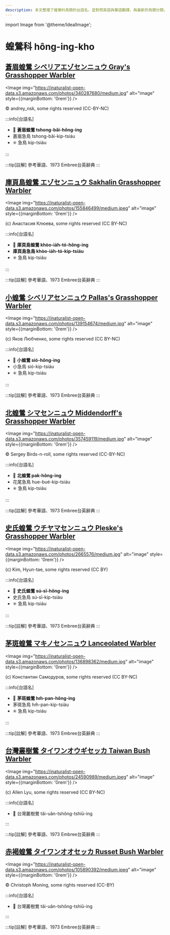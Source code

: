 ```yaml
---
description: 本文整理了蝗鶯科鳥類的台語名，並對照英語與華語翻譯，與最新的鳥類分類，期待能夠供未來的台語鳥類圖鑑當作參考
---
```


import Image from '@theme/IdealImage';

# 蝗鶯科 hông-ing-kho

## [蒼眉蝗鶯 シベリアエゾセンニュウ Gray's Grasshopper Warbler](https://ebird.org/species/grgwar1)

<Image img="https://inaturalist-open-data.s3.amazonaws.com/photos/340287680/medium.jpg" alt="image" style={{marginBottom: '0rem'}} />

<p className="image-caption">
© andrey_nsk, some rights reserved (CC-BY-NC)
</p>

:::info[台語名]

- 🎯 **蒼眉蝗鶯 tshong-bâi-hông-ing**
- 蒼眉急鳥 tshong-bâi-kip-tsiáu
- ✳️ 急鳥 kip-tsiáu

:::

:::tip[註解]
參考華語、1973 Embree台英辭典
:::

## [庫頁島蝗鶯 エゾセンニュウ Sakhalin Grasshopper Warbler](https://ebird.org/species/sakwar1)

<Image img="https://inaturalist-open-data.s3.amazonaws.com/photos/155846499/medium.jpeg" alt="image" style={{marginBottom: '0rem'}} />

<p className="image-caption">
(c) Анастасия Клюева, some rights reserved (CC BY-NC)
</p>

:::info[台語名]

- 🎯 **庫頁島蝗鶯 khòo-ia̍h-tó-hông-ing**
- **庫頁島急鳥 khòo-ia̍h-tó-kip-tsiáu**
- ✳️ 急鳥 kip-tsiáu

:::

:::tip[註解]
參考華語、1973 Embree台英辭典
:::

## [小蝗鶯 シベリアセンニュウ Pallas's Grasshopper Warbler](https://ebird.org/species/pagwar1)

<Image img="https://inaturalist-open-data.s3.amazonaws.com/photos/139154674/medium.jpg" alt="image" style={{marginBottom: '0rem'}} />

<p className="image-caption">
(c) Яков Любченко, some rights reserved (CC BY-NC)
</p>

:::info[台語名]

- 🎯 **小蝗鶯 sió-hông-ing**
- 小急鳥 sió-kip-tsiáu
- ✳️ 急鳥 kip-tsiáu

:::

:::tip[註解]
參考華語、1973 Embree台英辭典
:::

## [北蝗鶯 シマセンニュウ Middendorff's Grasshopper Warbler](https://ebird.org/species/migwar)

<Image img="https://inaturalist-open-data.s3.amazonaws.com/photos/357459119/medium.jpg" alt="image" style={{marginBottom: '0rem'}} />

<p className="image-caption">
© Sergey Birds-n-roll, some rights reserved (CC-BY-NC)
</p>

:::info[台語名]

- 🎯 **北蝗鶯 pak-hông-ing**
- 花尾急鳥 hue-bué-kip-tsiáu
- ✳️ 急鳥 kip-tsiáu

:::

:::tip[註解]
參考華語、1973 Embree台英辭典
:::

## [史氏蝗鶯 ウチヤマセンニュウ Pleske's Grasshopper Warbler](https://ebird.org/species/plewar1)

<Image img="https://inaturalist-open-data.s3.amazonaws.com/photos/2665576/medium.jpg" alt="image" style={{marginBottom: '0rem'}} />

<p className="image-caption">
(c) Kim, Hyun-tae, some rights reserved (CC BY)
</p>

:::info[台語名]

- 🎯 **史氏蝗鶯 sú-sī-hông-ing**
- 史氏急鳥 sú-sī-kip-tsiáu
- ✳️ 急鳥 kip-tsiáu

:::

:::tip[註解]
參考華語、1973 Embree台英辭典
:::

## [茅斑蝗鶯 マキノセンニュウ Lanceolated Warbler](https://ebird.org/species/lanwar)

<Image img="https://inaturalist-open-data.s3.amazonaws.com/photos/136898362/medium.jpg" alt="image" style={{marginBottom: '0rem'}} />

<p className="image-caption">
(c) Константин Самодуров, some rights reserved (CC BY-NC)
</p>

:::info[台語名]

- 🎯 **茅斑蝗鶯 hm̂-pan-hông-ing**
- 茅斑急鳥 hm̂-pan-kip-tsiáu
- ✳️ 急鳥 kip-tsiáu

:::

:::tip[註解]
參考華語、1973 Embree台英辭典
:::

## [台灣叢樹鶯 タイワンオウギセッカ Taiwan Bush Warbler](https://ebird.org/species/taibuw1)

<Image img="https://inaturalist-open-data.s3.amazonaws.com/photos/24590989/medium.jpeg" alt="image" style={{marginBottom: '0rem'}} />

<p className="image-caption">
(c) Allen Lyu, some rights reserved (CC BY-NC)
</p>

:::info[台語名]

- 🎯 台灣叢樹鶯 tâi-uân-tshông-tshiū-ing

:::

:::tip[註解]
參考華語、1973 Embree台英辭典
:::

## [赤褐蝗鶯 タイワンオオセッカ Russet Bush Warbler](https://ebird.org/species/rubwar1)

<Image img="https://inaturalist-open-data.s3.amazonaws.com/photos/105890392/medium.jpeg" alt="image" style={{marginBottom: '0rem'}} />

<p className="image-caption">
© Christoph Moning, some rights reserved (CC-BY)
</p>

:::info[台語名]

- 🎯 台灣叢樹鶯 tâi-uân-tshông-tshiū-ing

:::

:::tip[註解]
參考華語、1973 Embree台英辭典
:::
